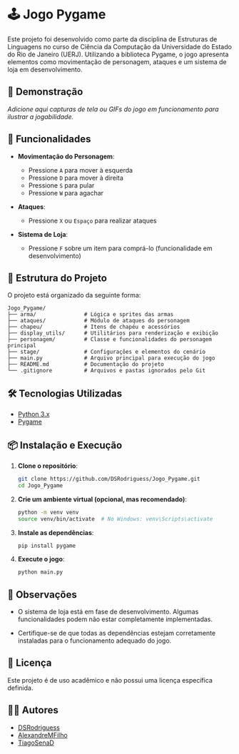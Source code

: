 
# 🕹️ Jogo Pygame

Este projeto foi desenvolvido como parte da disciplina de Estruturas de Linguagens no curso de Ciência da Computação da Universidade do Estado do Rio de Janeiro (UERJ).
Utilizando a biblioteca Pygame, o jogo apresenta elementos como movimentação de personagem, ataques e um sistema de loja em desenvolvimento.

## 📸 Demonstração

*Adicione aqui capturas de tela ou GIFs do jogo em funcionamento para ilustrar a jogabilidade.*

## 🚀 Funcionalidades

- **Movimentação do Personagem**:  
  - Pressione `A` para mover à esquerda  
  - Pressione `D` para mover à direita  
  - Pressione `S` para pular  
  - Pressione `W` para agachar  

- **Ataques**:  
  - Pressione `X` ou `Espaço` para realizar ataques

- **Sistema de Loja**:  
  - Pressione `F` sobre um item para comprá-lo (funcionalidade em desenvolvimento)

## 🧱 Estrutura do Projeto

O projeto está organizado da seguinte forma:

```
Jogo_Pygame/
├── arma/               # Lógica e sprites das armas
├── ataques/            # Módulo de ataques do personagem
├── chapeu/             # Itens de chapéu e acessórios
├── display_utils/      # Utilitários para renderização e exibição
├── personagem/         # Classe e funcionalidades do personagem principal
├── stage/              # Configurações e elementos do cenário
├── main.py             # Arquivo principal para execução do jogo
├── README.md           # Documentação do projeto
└── .gitignore          # Arquivos e pastas ignorados pelo Git
```

## 🛠️ Tecnologias Utilizadas

- [Python 3.x](https://www.python.org/)  
- [Pygame](https://www.pygame.org/docs/)

## 📦 Instalação e Execução

1. **Clone o repositório**:

   ```bash
   git clone https://github.com/DSRodriguess/Jogo_Pygame.git
   cd Jogo_Pygame
   ```

2. **Crie um ambiente virtual (opcional, mas recomendado)**:

   ```bash
   python -m venv venv
   source venv/bin/activate  # No Windows: venv\Scripts\activate
   ```

3. **Instale as dependências**:

   ```bash
   pip install pygame
   ```

4. **Execute o jogo**:

   ```bash
   python main.py
   ```

## 📝 Observações

- O sistema de loja está em fase de desenvolvimento. Algumas funcionalidades podem não estar completamente implementadas.

- Certifique-se de que todas as dependências estejam corretamente instaladas para o funcionamento adequado do jogo.

## 📄 Licença

Este projeto é de uso acadêmico e não possui uma licença específica definida.

## 👨‍💻 Autores

- [DSRodriguess](https://github.com/DSRodriguess)
- [AlexandreMFilho](https://github.com/AlexandreMFilho)
- [TiagoSenaD](https://github.com/TiagoSenaD)
